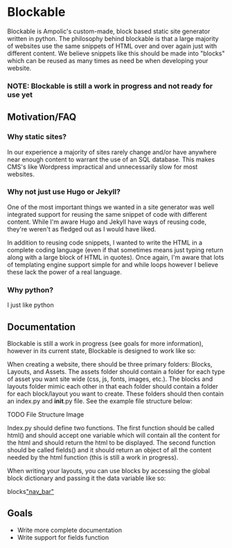 # Blockable

Blockable is Ampolic's custom-made, block based static site generator written in python. The philosophy behind
blockable is that a large majority of websites use the same snippets of HTML over and over again just with
different content. We believe snippets like this should be made into "blocks" which can be reused as many times
as need be when developing your website.

### NOTE: Blockable is still a work in progress and not ready for use yet

## Motivation/FAQ

### Why static sites?

In our experience a majority of sites rarely change and/or have anywhere near enough content to warrant the
use of an SQL database. This makes CMS's like Wordpress impractical and unnecessarily slow for most websites.

### Why not just use Hugo or Jekyll?

One of the most important things we wanted in a site generator was well integrated support for reusing the same snippet
of code with different content. While I'm aware Hugo and Jekyll have ways of reusing code, they're weren't as fledged out as I 
would have liked.

In addition to reusing code snippets, I wanted to write the HTML in a complete coding language (even if that sometimes means 
just typing return along with a large block of HTML in quotes). Once again, I'm aware that lots of templating engine support simple
for and while loops however I believe these lack the power of a real language.

### Why python?

I just like python

## Documentation

Blockable is still a work in progress (see goals for more information), however in its current state, Blockable is designed
to work like so:

When creating a website, there should be three primary folders: Blocks, Layouts, and Assets. The assets folder should contain
a folder for each type of asset you want site wide (css, js, fonts, images, etc.). The blocks and layouts folder mimic each other
in that each folder should contain a folder for each block/layout you want to create. These folders should then contain an index.py and
__init__.py file. See the example file structure below:

TODO File Structure Image

Index.py should define two functions. The first function should be called html() and should accept one variable which will contain all
the content for the html and should return the html to be displayed. The second function should be called fields() and it should return
an object of all the content needed by the html function (this is still a work in progress).

When writing your layouts, you can use blocks by accessing the global block dictionary and passing it the data variable like so:

blocks["nav_bar"](data)

## Goals

- Write more complete documentation
- Write support for fields function

